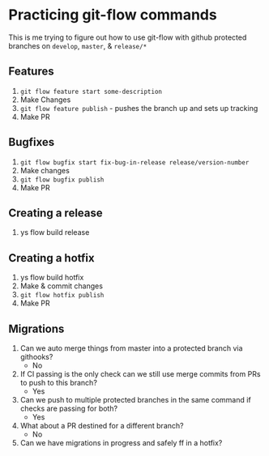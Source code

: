 # Practicing git-flow commands

This is me trying to figure out how to use git-flow with github protected branches on `develop`, `master`, & `release/*`

## Features

1. `git flow feature start some-description`
1. Make Changes
1. `git flow feature publish` - pushes the branch up and sets up tracking
1. Make PR

## Bugfixes

1. `git flow bugfix start fix-bug-in-release release/version-number`
1. Make changes
1. `git flow bugfix publish`
1. Make PR

## Creating a release

1. ys flow build release

## Creating a hotfix

1. ys flow build hotfix
1. Make & commit changes
1. `git flow hotfix publish`
1. Make PR

## Migrations

1. Can we auto merge things from master into a protected branch via githooks?
    - No
1. If CI passing is the only check can we still use merge commits from PRs to push to this branch?
    - Yes
1. Can we push to multiple protected branches in the same command if checks are passing for both?
    - Yes
1. What about a PR destined for a different branch?
    - No
1. Can we have migrations in progress and safely ff in a hotfix?
